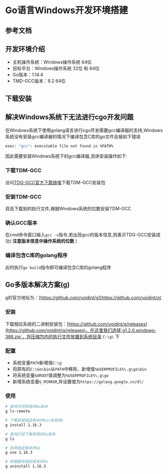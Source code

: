 # Go语言Windows开发环境搭建

## 参考文档

## 开发环境介绍

* 主机操作系统：Windows操作系统 64位
* 目标平台：Windows操作系统 32位 和 64位
* Go版本：1.14.4
* TMD-GCC版本：9.2 64位

## 下载安装

## 解决Windows系统下无法进行cgo开发问题

在Windows系统下使用golang语言进行cgo开发需要gcc编译器的支持,Windows系统没有安装gcc编译器的情况下编译包含C库的go文件会报如下错误

```bash
exec: "gcc": executable file not found in %PATH%
```

因此需要安装Windows系统下的gcc编译器,具体安装操作如下:

### 下载TDM-GCC

访问[TDG-GCC官方下载链接](http://tdm-gcc.tdragon.net/download)下载TDM-GCC安装包

### 安装TDM-GCC

双击下载到的执行文件,根据Windows系统的位数安装TDM-GCC

### 确认GCC版本

在cmd命令窗口输入`gcc -v`指令,若出现gcc的版本信息,则表示TDG-GCC安装成功( **注意版本信息中操作系统的位数** )

### 编译包含C库的golang程序

此时执行`go build`指令即可编译包含C库的golang程序

## Go多版本解决方案(g)

g的官方地址为：[https://github.com/voidint/g](https://github.com/voidint/g)

### 安装

下载相应系统的二进制安装包：[https://github.com/voidint/g/releases](https://github.com/voidint/g/releases)，在这里我们选择`g1.2.0.windows-386.zip`，将压缩包内的执行文件放置到系统目录 `C:\g\` 下

### 配置

* 系统变量`PATH`新增值`C:\g`
* 将原有的`C:\Go\bin`从`PATH`中移除，新增值`%USERPROFILE%\.g\go\bin`
* 将系统变量`GOROOT`值调整为`%USERPROFILE%\.g\go`
* 新增系统变量`G_MIRROR`,并设置值为`https://golang.google.cn/dl/`

### 使用

```bash
# 查询可供安装的Go版本
g ls-remote

# 下载安装指定版本的Go(未启用)
g install 1.16.3

# 查询已经下载安装的Go版本
g ls

# 启用指定版本的Go
g use 1.16.3

# 卸载删除指定版本的Go
g uninstall 1.16.3
```

